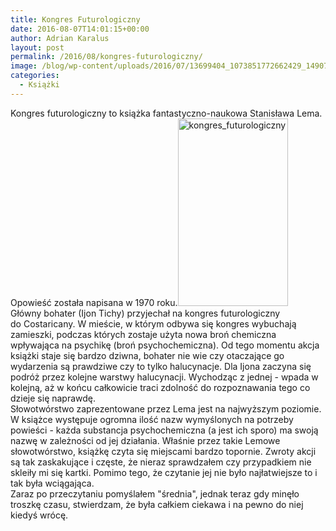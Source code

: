 ```yaml
---
title: Kongres Futurologiczny
date: 2016-08-07T14:01:15+00:00
author: Adrian Karalus
layout: post
permalink: /2016/08/kongres-futurologiczny/
image: /blog/wp-content/uploads/2016/07/13699404_1073851772662429_1490767586_o-250x250.jpg
categories:
  - Książki
---
```

Kongres futurologiczny to książka fantastyczno-naukowa Stanisława Lema. Opowieść została napisana w 1970 roku.[<img class="wp-image-539 size-medium alignleft" src="/blog/wp-content/uploads/2016/07/13699404_1073851772662429_1490767586_o.jpg?resize=176%2C300" alt="kongres_futurologiczny" width="176" height="300" srcset="/blog/wp-content/uploads/2016/07/13699404_1073851772662429_1490767586_o.jpg?resize=176%2C300 176w, /blog/wp-content/uploads/2016/07/13699404_1073851772662429_1490767586_o.jpg?resize=599%2C1024 599w, /blog/wp-content/uploads/2016/07/13699404_1073851772662429_1490767586_o.jpg?w=720 720w" sizes="(max-width: 176px) 100vw, 176px" data-recalc-dims="1" />](/blog/wp-content/uploads/2016/07/13699404_1073851772662429_1490767586_o.jpg)  
Główny bohater (Ijon Tichy) przyjechał na kongres futurologiczny do Costaricany. W mieście, w którym odbywa się kongres wybuchają zamieszki, podczas których zostaje użyta nowa broń chemiczna wpływająca na psychikę (broń psychochemiczna). Od tego momentu akcja książki staje się bardzo dziwna, bohater nie wie czy otaczające go wydarzenia są prawdziwe czy to tylko halucynacje. Dla Ijona zaczyna się podróż przez kolejne warstwy halucynacji. Wychodząc z jednej - wpada w kolejną, aż w końcu całkowicie traci zdolność do rozpoznawania tego co dzieje się naprawdę.  
Słowotwórstwo zaprezentowane przez Lema jest na najwyższym poziomie. W książce występuje ogromna ilość nazw wymyślonych na potrzeby powieści - każda substancja psychochemiczna (a jest ich sporo) ma swoją nazwę w zależności od jej działania. Właśnie przez takie Lemowe słowotwórstwo, książkę czyta się miejscami bardzo topornie. Zwroty akcji są tak zaskakujące i częste, że nieraz sprawdzałem czy przypadkiem nie skleiły mi się kartki. Pomimo tego, że czytanie jej nie było najłatwiejsze to i tak była wciągająca.  
Zaraz po przeczytaniu pomyślałem "średnia", jednak teraz gdy minęło troszkę czasu, stwierdzam, że była całkiem ciekawa i na pewno do niej kiedyś wrócę.